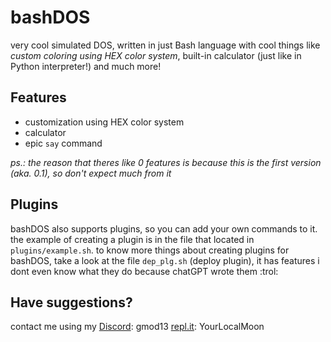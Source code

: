 # bashDOS
very cool simulated DOS, written in just Bash language with cool things like *custom coloring using HEX color system*, built-in calculator (just like in Python interpreter!) and much more!

## Features
- customization using HEX color system
- calculator
- epic `say` command

*ps.: the reason that theres like 0 features is because this is the first version (aka. 0.1), so don't expect much from it*

## Plugins
bashDOS also supports plugins, so you can add your own commands to it. the example of creating a plugin is in the file that located in `plugins/example.sh`. to know more things about creating plugins for bashDOS, take a look at the file `dep_plg.sh` (deploy plugin), it has features i dont even know what they do because chatGPT wrote them :trol:

## Have suggestions?
contact me using my [Discord](https://www.discord.com/): gmod13
[repl.it](https://www.replit.com/): YourLocalMoon